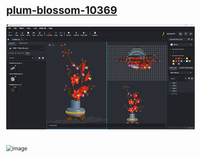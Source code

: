 # [plum-blossom-10369](https://www.bricklink.com/v3/studio/design.page?idModel=630157)


![](./plum-blossom-10369.png)


# [](https://www.lego.com/en-se/product/porsche-911-rsr-42096)

![image](https://github.com/user-attachments/assets/667f3d1d-c91a-4b53-b285-c7d425498b87)


